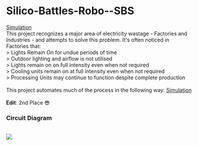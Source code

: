 # Silico-Battles-Robo--SBS

<a href="https://www.tinkercad.com/things/i7O1W7zkCKu-final-1">Simulation</a> <Br>
This project recognizes a major area of electricity wastage - Factories and Industries - and attempts to solve this problem. 
It's often noticed in Factories that: <Br>
    > Lights Remain On for undue periods of time<Br>
    > Outdoor lighting and airflow is not utilised<Br>
    > Lights remain on on full intensity even when not required<Br>
    > Cooling units remain on at full intensity even when not required<Br>
    > Processing Units may continue to function despite complete production<Br>
<Br>
This project automates much of the process in the following way: 
<a href="https://www.tinkercad.com/things/i7O1W7zkCKu-final-1">Simulation</a>
<br><br>
<b>Edit</b>: 2nd Place 😎 <br>

<h3>Circuit Diagram</h3> <Br>
<img src="https://img.techpowerup.org/201104/circuit.jpg">

